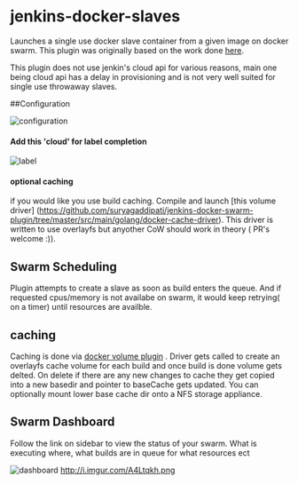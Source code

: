 # jenkins-docker-slaves

Launches a single use docker slave container from a given image on docker swarm. This plugin was originally based on the work done [here](https://github.com/Dockins/docker-slaves-plugin). 

This plugin does not use jenkin's cloud api for various reasons, main one being cloud api has a delay in provisioning and is not very well suited for single use throwaway slaves.

##Configuration 

![configuration](http://i.imgur.com/sd5kVSr.png "Configuration")

#### Add this 'cloud' for label completion
![label](http://i.imgur.com/IfyzNW7.png)

#### optional caching 
if you would like you use build caching. Compile and launch [this volume driver] (https://github.com/suryagaddipati/jenkins-docker-swarm-plugin/tree/master/src/main/golang/docker-cache-driver). This driver is written to use overlayfs but anyother CoW should work in theory ( PR's welcome :)).

## Swarm Scheduling 

Plugin attempts to create a slave as soon as build enters the queue. And if requested cpus/memory is not availabe on swarm, it would keep retrying( on a timer) until resources are availble.

## caching 
 Caching is done via [docker volume plugin](https://github.com/suryagaddipati/jenkins-docker-swarm-plugin/tree/master/src/main/golang/docker-cache-driver) . 
 Driver gets called to create an overlayfs cache volume  for each build and once build is done volume gets delted. On delete if there are any new changes to cache they get copied into a new basedir and pointer to baseCache gets updated. You can optionally mount lower base cache dir onto a NFS storage appliance. 
 
## Swarm Dashboard 

Follow the link on sidebar to view the status of your swarm. What is executing where, what builds are in queue for what resources ect

![dashboard](http://i.imgur.com/A4Ltqkh.png "Dashboard")
http://i.imgur.com/A4Ltqkh.png
